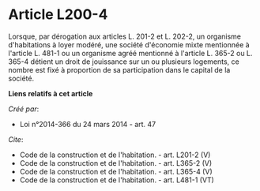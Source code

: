 # Article L200-4

Lorsque, par dérogation aux articles L. 201-2 et L. 202-2, un organisme d'habitations à loyer modéré, une société d'économie
mixte mentionnée à l'article L. 481-1 ou un organisme agréé mentionné à l'article L. 365-2 ou L. 365-4 détient un droit de
jouissance sur un ou plusieurs logements, ce nombre est fixé à proportion de sa participation dans le capital de la société.

**Liens relatifs à cet article**

_Créé par_:

  - Loi n°2014-366 du 24 mars 2014 - art. 47

_Cite_:

  - Code de la construction et de l'habitation. - art. L201-2 (V)
  - Code de la construction et de l'habitation. - art. L365-2 (V)
  - Code de la construction et de l'habitation. - art. L365-4 (V)
  - Code de la construction et de l'habitation. - art. L481-1 (VT)

